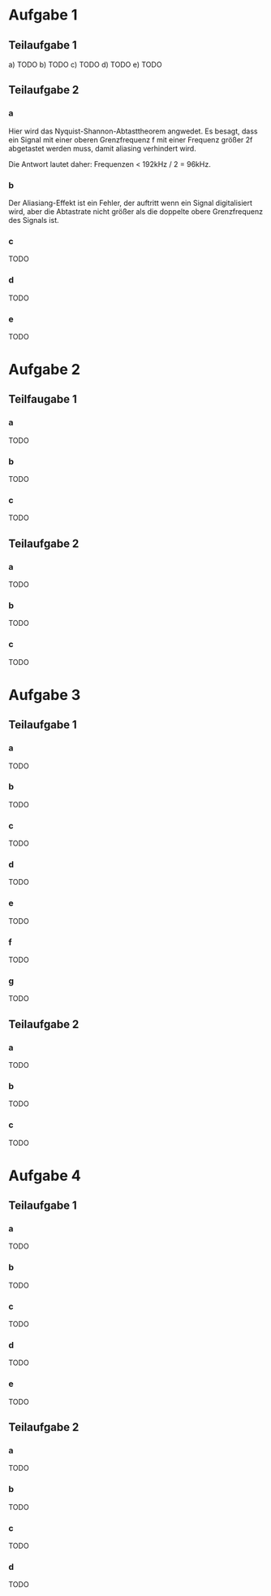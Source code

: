 # Aufgabe 1

## Teilaufgabe 1

a) TODO
b) TODO
c) TODO
d) TODO
e) TODO

## Teilaufgabe 2

### a

Hier wird das Nyquist-Shannon-Abtasttheorem angwedet. Es besagt, dass
ein Signal mit einer oberen Grenzfrequenz f mit einer Frequenz größer 2f
abgetastet werden muss, damit aliasing verhindert wird.

Die Antwort lautet daher: Frequenzen < 192kHz / 2 = 96kHz.

### b

Der Aliasiang-Effekt ist ein Fehler, der auftritt wenn ein Signal digitalisiert
wird, aber die Abtastrate nicht größer als die doppelte obere Grenzfrequenz des
Signals ist.

### c

TODO

### d

TODO

### e

TODO

# Aufgabe 2

## Teilfaugabe 1

### a

TODO

### b

TODO

### c

TODO

## Teilaufgabe 2

### a

TODO

### b

TODO

### c

TODO

# Aufgabe 3

## Teilaufgabe 1

### a

TODO

### b

TODO

### c

TODO

### d

TODO

### e

TODO

### f

TODO

### g

TODO

## Teilaufgabe 2

### a

TODO

### b

TODO

### c

TODO

# Aufgabe 4

## Teilaufgabe 1

### a

TODO

### b

TODO

### c

TODO

### d

TODO

### e

TODO

## Teilaufgabe 2

### a

TODO

### b

TODO

### c

TODO

### d

TODO
